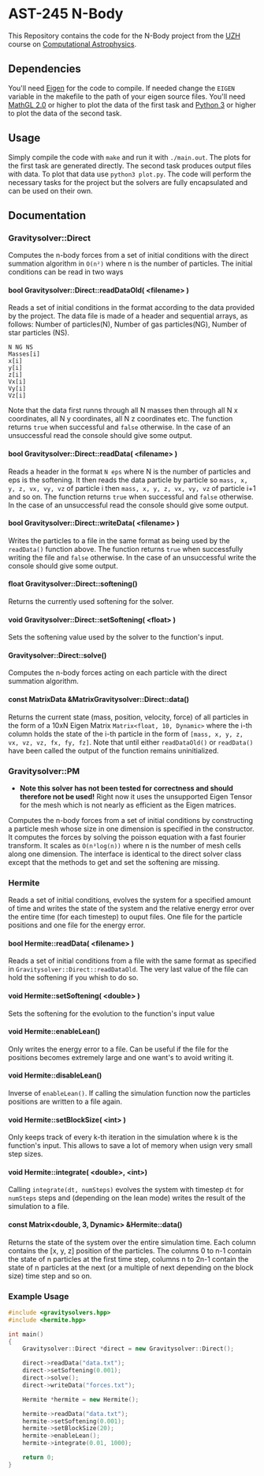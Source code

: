 # AST-245 N-Body

This Repository contains the code for the N-Body project from the [UZH](https://www.uzh.ch/en.html) course on [Computational Astrophysics](http://www.vvz.ethz.ch/Vorlesungsverzeichnis/lerneinheit.view?semkez=2019W&ansicht=LEHRVERANSTALTUNGEN&lerneinheitId=132986&lang=en).

## Dependencies

You'll need [Eigen](http://eigen.tuxfamily.org/index.php?title=Main_Page) for the code to compile. If needed change the `EIGEN` variable in the makefile to the path of your eigen source files. You'll need [MathGL 2.0](http://mathgl.sourceforge.net/) or higher to plot the data of the first task and [Python 3](https://www.python.org/download/releases/3.0/) or higher to plot the data of the second task.

## Usage

Simply compile the code with `make` and run it with `./main.out`. The plots for the first task are generated directly. The second task produces output files with data. To plot that data use `python3 plot.py`. The code will perform the necessary tasks for the project but the solvers are fully encapsulated and can be used on their own.

## Documentation

### Gravitysolver::Direct

Computes the n-body forces from a set of initial conditions with the direct summation algorithm in `O(n²)` where n is the number of particles. The initial conditions can be read in two ways

#### bool Gravitysolver::Direct::readDataOld( \<filename\> )

Reads a set of initial conditions in the format according to the data provided by the project. The data file is made of a header and sequential arrays, as follows: Number of particles(N), Number of gas particles(NG), Number of star particles (NS).

```
N NG NS
Masses[i]
x[i]
y[i]
z[i]
Vx[i]
Vy[i]
Vz[i]
```

Note that the data first runns through all N masses then through all N x coordinates, all N y coordinates, all N z coordinates etc. The function returns `true` when successful and `false` otherwise. In the case of an unsuccessful read the console should give some output.

#### bool Gravitysolver::Direct::readData( \<filename\> )

Reads a header in the format `N eps` where N is the number of particles and eps is the softening. It then reads the data particle by particle so `mass, x, y, z, vx, vy, vz` of particle i then `mass, x, y, z, vx, vy, vz` of particle i+1 and so on. The function returns `true` when successful and `false` otherwise. In the case of an unsuccessful read the console should give some output.

#### bool Gravitysolver::Direct::writeData( \<filename\> )

Writes the particles to a file in the same format as being used by the `readData()` function above. The function returns `true` when successfully writing the file and `false` otherwise. In the case of an unsuccessful write the console should give some output.

#### float Gravitysolver::Direct::softening()

Returns the currently used softening for the solver.

#### void Gravitysolver::Direct::setSoftening( \<float\> )

Sets the softening value used by the solver to the function's input.

#### Gravitysolver::Direct::solve()

Computes the n-body forces acting on each particle with the direct summation algorithm.

#### const MatrixData &MatrixGravitysolver::Direct::data()

Returns the current state (mass, position, velocity, force) of all particles in the form of a 10xN Eigen Matrix `Matrix<float, 10, Dynamic>` where the i-th column holds the state of the i-th particle in the form of `[mass, x, y, z, vx, vz, vz, fx, fy, fz]`. Note that until either `readDataOld()` or `readData()` have been called the output of the function remains uninitialized.

### Gravitysolver::PM

* **Note this solver has not been tested for correctness and should therefore not be used!** Right now it uses the unsupported Eigen Tensor for the mesh which is not nearly as efficient as the Eigen matrices.

Computes the n-body forces from a set of initial conditions by constructing a particle mesh whose size in one dimension is specified in the constructor. It computes the forces by solving the poisson equation with a fast fourier transform. It scales as `O(n³log(n))` where n is the number of mesh cells along one dimension. The interface is identical to the direct solver class except that the methods to get and set the softening are missing.

### Hermite

Reads a set of initial conditions, evolves the system for a specified amount of time and writes the state of the system and the relative energy error over the entire time (for each timestep) to ouput files. One file for the particle positions and one file for the energy error.

#### bool Hermite::readData( \<filename\> )

Reads a set of initial conditions from a file with the same format as specified in `Gravitysolver::Direct::readDataOld`. The very last value of the file can hold the softening if you whish to do so.

#### void Hermite::setSoftening( \<double\> )

Sets the softening for the evolution to the function's input value

#### void Hermite::enableLean()

Only writes the energy error to a file. Can be useful if the file for the positions becomes extremely large and one want's to avoid writing it.

#### void Hermite::disableLean()

Inverse of `enableLean()`. If calling the simulation function now the particles positions are written to a file again.

#### void Hermite::setBlockSize( \<int\> )

Only keeps track of every k-th iteration in the simulation where k is the function's input. This allows to save a lot of memory when usign very small step sizes.

#### void Hermite::integrate( \<double\>, \<int\>)

Calling `integrate(dt, numSteps)` evolves the system with timestep `dt` for `numSteps` steps and (depending on the lean mode) writes the result of the simulation to a file.

#### const Matrix<double, 3, Dynamic> &Hermite::data()

Returns the state of the system over the entire simulation time. Each column contains the [x, y, z] position of the particles. The columns 0 to n-1 contain the state of n particles at the first time step, columns n to 2n-1 contain the state of n particles at the next (or a multiple of next depending on the block size) time step and so on.

### Example Usage

```cpp
#include <gravitysolvers.hpp>
#include <hermite.hpp>

int main()
{
    Gravitysolver::Direct *direct = new Gravitysolver::Direct();

    direct->readData("data.txt");
    direct->setSoftening(0.001);
    direct->solve();
    direct->writeData("forces.txt");

    Hermite *hermite = new Hermite();

    hermite->readData("data.txt");
    hermite->setSoftening(0.001);
    hermite->setBlockSize(20);
    hermite->enableLean();
    hermite->integrate(0.01, 1000);

    return 0;
}
```
